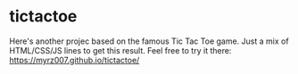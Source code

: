 # tictactoe
Here's another projec based on the famous Tic Tac Toe game.
Just a mix of HTML/CSS/JS lines to get this result. Feel free to try it there:
https://myrz007.github.io/tictactoe/